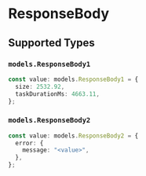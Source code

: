 # ResponseBody


## Supported Types

### `models.ResponseBody1`

```typescript
const value: models.ResponseBody1 = {
  size: 2532.92,
  taskDurationMs: 4663.11,
};
```

### `models.ResponseBody2`

```typescript
const value: models.ResponseBody2 = {
  error: {
    message: "<value>",
  },
};
```

